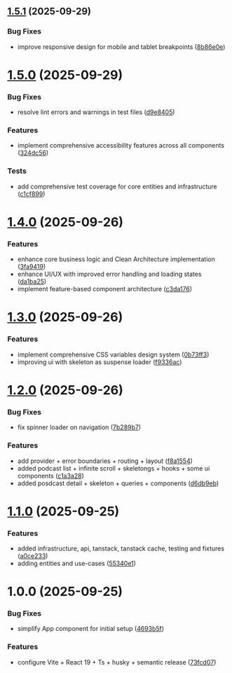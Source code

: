 ## [1.5.1](https://github.com/Sanchez9aa/podcastshub/compare/v1.5.0...v1.5.1) (2025-09-29)


### Bug Fixes

* improve responsive design for mobile and tablet breakpoints ([8b86e0e](https://github.com/Sanchez9aa/podcastshub/commit/8b86e0eddb2c217ac30b37542bf4b8043794ef9c))

# [1.5.0](https://github.com/Sanchez9aa/podcastshub/compare/v1.4.0...v1.5.0) (2025-09-29)


### Bug Fixes

* resolve lint errors and warnings in test files ([d9e8405](https://github.com/Sanchez9aa/podcastshub/commit/d9e8405569ccaab04f621c4e75924906b2a0f7d7))


### Features

* implement comprehensive accessibility features across all components ([324dc56](https://github.com/Sanchez9aa/podcastshub/commit/324dc56071382891dea442affa688bba658355ad))


### Tests

* add comprehensive test coverage for core entities and infrastructure ([c1cf899](https://github.com/Sanchez9aa/podcastshub/commit/c1cf899b1cb95d47ee29b5f8a64e1b7b91ca4c56))

# [1.4.0](https://github.com/Sanchez9aa/podcastshub/compare/v1.3.0...v1.4.0) (2025-09-26)


### Features

* enhance core business logic and Clean Architecture implementation ([3fa9419](https://github.com/Sanchez9aa/podcastshub/commit/3fa94191763c88d141a7767e5c1c9d537b4c22e5))
* enhance UI/UX with improved error handling and loading states ([da1ba25](https://github.com/Sanchez9aa/podcastshub/commit/da1ba25e9a81014cb40041153e27d628305d1849))
* implement feature-based component architecture ([c3da176](https://github.com/Sanchez9aa/podcastshub/commit/c3da176d7ae631965b53f59f9fabf992e7b1d8cd))

# [1.3.0](https://github.com/Sanchez9aa/podcastshub/compare/v1.2.0...v1.3.0) (2025-09-26)


### Features

* implement comprehensive CSS variables design system ([0b73ff3](https://github.com/Sanchez9aa/podcastshub/commit/0b73ff3a70bba8163d1cc4ef32f8cc31d2e9d9ee))
* improving ui with skeleton as suspense loader ([f9336ac](https://github.com/Sanchez9aa/podcastshub/commit/f9336ac5ad2d8c95011ac03fe26ea986352096c5))

# [1.2.0](https://github.com/Sanchez9aa/podcastshub/compare/v1.1.0...v1.2.0) (2025-09-26)


### Bug Fixes

* fix spinner loader on navigation ([7b289b7](https://github.com/Sanchez9aa/podcastshub/commit/7b289b71637dff8660d865f2f2d6bd293d9fc0f0))


### Features

* add provider + error boundaries + routing + layout ([f8a1554](https://github.com/Sanchez9aa/podcastshub/commit/f8a15549346b3171030dfded2dc1c9b4b0b13586))
* added podcast list + infinite scroll + skeletongs + hooks + some ui components ([c1a3a28](https://github.com/Sanchez9aa/podcastshub/commit/c1a3a282b54339bffc435d6b3b26986716811a82))
* added posdcast detail + skeleton + queries + components ([d6db9eb](https://github.com/Sanchez9aa/podcastshub/commit/d6db9eb80592e0d7cd5a5478085a9860b920763e))

# [1.1.0](https://github.com/Sanchez9aa/podcastshub/compare/v1.0.0...v1.1.0) (2025-09-25)


### Features

* added infrastructure, api, tanstack, tanstack cache, testing and fixtures ([a0ce233](https://github.com/Sanchez9aa/podcastshub/commit/a0ce2338fb1282cfd8d50f048aafd3ef0f0facc9))
* adding entities and use-cases ([55340e1](https://github.com/Sanchez9aa/podcastshub/commit/55340e1ed28c07fcb8a5551162bff2da39597049))

# 1.0.0 (2025-09-25)


### Bug Fixes

* simplify App component for initial setup ([4693b5f](https://github.com/Sanchez9aa/podcastshub/commit/4693b5fea506c77cc7c4b9a8ddda475927a19e77))


### Features

* configure Vite + React 19 + Ts + husky + semantic release ([73fcd07](https://github.com/Sanchez9aa/podcastshub/commit/73fcd0753fecc57ed7ff092cd38cc7c0a115fe47))

